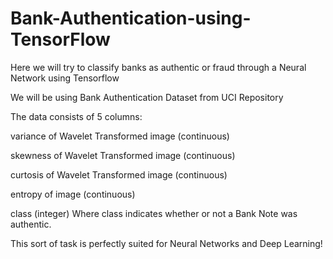 # Bank-Authentication-using-TensorFlow
Here we will try to classify banks as authentic or fraud through a Neural Network using Tensorflow

We will be using Bank Authentication Dataset from UCI Repository

The data consists of 5 columns:

variance of Wavelet Transformed image (continuous)

skewness of Wavelet Transformed image (continuous)

curtosis of Wavelet Transformed image (continuous)

entropy of image (continuous)

class (integer)
Where class indicates whether or not a Bank Note was authentic.

This sort of task is perfectly suited for Neural Networks and Deep Learning!
